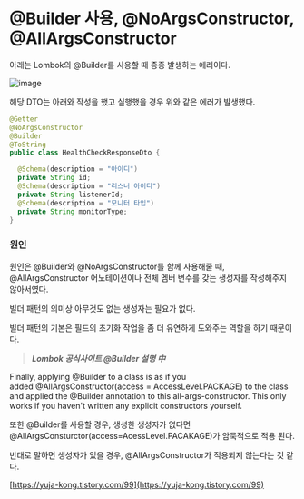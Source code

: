 # @Builder 사용, @NoArgsConstructor, @AllArgsConstructor

아래는 Lombok의 @Builder를 사용할 때 종종 발생하는 에러이다.

![image](https://user-images.githubusercontent.com/74949294/157149255-5da9d06b-9914-49aa-8043-ebb00e496ec4.png)

해당 DTO는 아래와 작성을 했고 실행했을 경우 위와 같은 에러가 발생했다. 

```java
@Getter
@NoArgsConstructor
@Builder
@ToString
public class HealthCheckResponseDto {

  @Schema(description = "아이디")
  private String id;
  @Schema(description = "리스너 아이디")
  private String listenerId;
  @Schema(description = "모니터 타입")
  private String monitorType;
}
```

### 원인

원인은 @Builder와 @NoArgsConstructor를 함께 사용해줄 때, @AllArgsConstructor 어노테이션이나 전체 멤버 변수를 갖는 생성자를 작성해주지 않아서였다. 

빌더 패턴의 의미상 아무것도 없는 생성자는 필요가 없다. 

빌더 패턴의 기본은 필드의 초기화 작업을 좀 더 유연하게 도와주는 역할을 하기 때문이다. 

> ***Lombok 공식사이트 @Builder 설명 中***

Finally, applying @Builder to a class is as if you added @AllArgsConstructor(access = AccessLevel.PACKAGE) to the class and applied the @Builder annotation to this all-args-constructor. This only works if you haven't written any explicit constructors yourself.
> 

또한 @Builder를 사용할 경우, 생성한 생성자가 없다면 @AllArgsConsturctor(access=AcessLevel.PACAKAGE)가 암묵적으로 적용 된다.

반대로 말하면 생성자가 있을 경우, @AllArgsConstructor가 적용되지 않는다는 것 같다.

[https://yuja-kong.tistory.com/99](https://yuja-kong.tistory.com/99)
